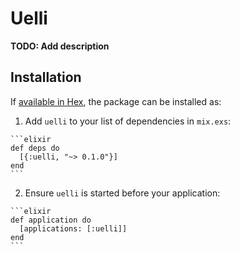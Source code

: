 # Uelli

**TODO: Add description**

## Installation

If [available in Hex](https://hex.pm/docs/publish), the package can be installed as:

  1. Add `uelli` to your list of dependencies in `mix.exs`:

    ```elixir
    def deps do
      [{:uelli, "~> 0.1.0"}]
    end
    ```

  2. Ensure `uelli` is started before your application:

    ```elixir
    def application do
      [applications: [:uelli]]
    end
    ```

